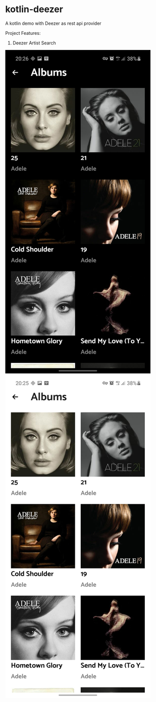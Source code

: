 # kotlin-deezer
A kotlin demo with Deezer as rest api provider

Project Features:

1. Deezer Artist Search 

![Alt text](screenshots/albums_dark.jpg?raw=true "Dark")
![Alt text](screenshots/albums_light.jpg?raw=true "Light")
